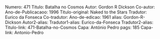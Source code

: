 Numero: 471
Titulo: Batalha no Cosmos
Autor: Gordon R Dickson
Co-autor: 
Ano-de-Publicacaoo: 1996
Titulo-original: Naked to the Stars
Tradutor: Eurico da Fonseca
Co-tradutor: 
Ano-de-edicao: 1961
alias: Gordon-R-Dickson
Autor2-alias: 
Tradutor1-alias: Eurico-da-Fonseca
Tradutor2-alias: 
Titulo-link: 471-Batalha-no-Cosmos
Capa: António Pedro
pags: 185
Capa-link: Antonio-Pedro